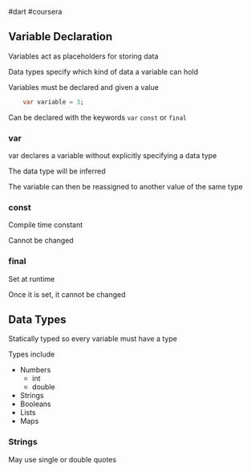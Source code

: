 #dart #coursera 

## Variable Declaration

Variables act as placeholders for storing data

Data types specify which kind of data a variable can hold

Variables must be declared and given a value

```dart
	var variable = 3;
```
Can be declared with the keywords `var` `const` or `final`

### var

var declares a variable without explicitly specifying a data type

The data type will be inferred 

The variable can then be reassigned to another value of the same type

### const

Compile time constant

Cannot be changed

### final

Set at runtime

Once it is set, it cannot be changed

## Data Types

Statically typed so every variable must have a type

Types include 
- Numbers
	- int
	- double
- Strings
- Booleans
- Lists
- Maps

### Strings

May use single or double quotes






 